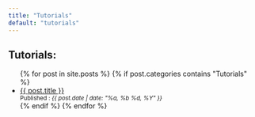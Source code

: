 ```yaml
---
title: "Tutorials"
default: "tutorials"
---
```

## Tutorials:

<ul>
  {% for post in site.posts %}
    {% if post.categories contains "Tutorials" %}
      <li>
        <a href="{{ post.url | relative_url }}">{{ post.title }}</a>
        <div>
          <small>Published : <em>{{ post.date | date: "%a, %b %d, %Y" }}</em></small>
        </div>
      </li>
    {% endif %}
  {% endfor %}
</ul>
